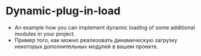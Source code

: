 # Dynamic-plug-in-load
- An example how you can implement dynamic loading of some additional modules in your project.
- Пример того, как можно реализовать динамическую загрузку некоторых дополнительных модулей в вашем проекте.
